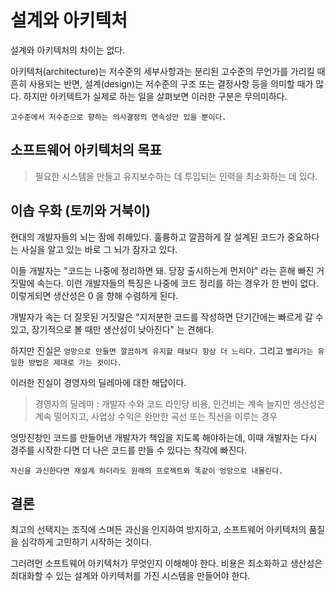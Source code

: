 # 설계와 아키텍처

설계와 아키텍처의 차이는 없다.

아키텍처(architecture)는 저수준의 세부사항과는 분리된 고수준의 무언가를 가리킬 때 흔히 사용되는 반면, 설계(design)는 저수준의 구조 또는 결정사항 등을 의미할 때가 많다. 하지만 아키텍트가 실제로 하는 일을 살펴보면 이러한 구분은 무의미하다.

`고수준에서 저수준으로 향하는 의사결정의 연속성만 있을 뿐이다.`

## 소프트웨어 아키텍처의 목표

> 필요한 시스템을 만들고 유지보수하는 데 투입되는 인력을 최소화하는 데 있다.

## 이솝 우화 (토끼와 거북이)

현대의 개발자들의 뇌는 잠에 취해있다. 훌륭하고 깔끔하게 잘 설계된 코드가 중요하다는 사실을 알고 있는 바로 그 뇌가 잠자고 있다.

이들 개발자는 "코드는 나중에 정리하면 돼. 당장 출시하는게 먼저야" 라는 흔해 빠진 거짓말에 속는다. 이런 개발자들의 특징은 나중에 코드 정리를 하는 경우가 한 번이 없다. 이렇게되면 생산성은 0 을 향해 수렴하게 된다.

개발자가 속는 더 잘못된 거짓말은 "지저분한 코드를 작성하면 단기간에는 빠르게 갈 수 있고, 장기적으로 볼 때만 생산성이 낮아진다" 는 견해다.

하지만 진실은 `엉망으로 만들면 깔끔하게 유지할 때보다 항상 더 느리다.` 그리고 `빨리가는 유일한 방법은 제대로 가는 것이다.`

이러한 진실이 경영자의 딜레마에 대한 해답이다.

> 경영자의 딜레마 : 개발자 수와 코드 라인당 비용, 인건비는 계속 늘지만 생산성은 계속 떨어지고, 사업상 수익은 완만한 곡선 또는 직선을 이루는 경우

엉망진창인 코드를 만들어낸 개발자가 책임을 지도록 해야하는데, 이때 개발자는 다시 경주를 시작한 다면 더 나은 코드를 만들 수 있다는 착각에 빠진다.

`자신을 과신한다면 재설계 하더라도 원래의 프로젝트와 똑같이 엉망으로 내몰린다.`

## 결론

최고의 선택지는 조직에 스며든 과신을 인지하여 방지하고, 소프트웨어 아키텍처의 품질을 심각하게 고민하기 시작하는 것이다. 

그러려먼 소프트웨어 아키텍처가 무엇인지 이해해야 한다. 비용은 최소화하고 생산성은 최대화할 수 있는 설계와 아키텍처를 가진 시스템을 만들어야 한다.
